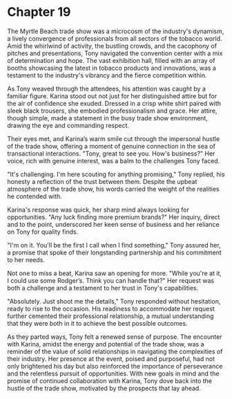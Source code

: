 # Chapter 19
The Myrtle Beach trade show was a microcosm of the industry's dynamism, a lively convergence of professionals from all sectors of the tobacco world. Amid the whirlwind of activity, the bustling crowds, and the cacophony of pitches and presentations, Tony navigated the convention center with a mix of determination and hope. The vast exhibition hall, filled with an array of booths showcasing the latest in tobacco products and innovations, was a testament to the industry's vibrancy and the fierce competition within.

As Tony weaved through the attendees, his attention was caught by a familiar figure. Karina stood out not just for her distinguished attire but for the air of confidence she exuded. Dressed in a crisp white shirt paired with sleek black trousers, she embodied professionalism and grace. Her attire, though simple, made a statement in the busy trade show environment, drawing the eye and commanding respect.

Their eyes met, and Karina’s warm smile cut through the impersonal hustle of the trade show, offering a moment of genuine connection in the sea of transactional interactions. "Tony, great to see you. How's business?" Her voice, rich with genuine interest, was a balm to the challenges Tony faced.

"It's challenging. I'm here scouting for anything promising," Tony replied, his honesty a reflection of the trust between them. Despite the upbeat atmosphere of the trade show, his words carried the weight of the realities he contended with.

Karina's response was quick, her sharp mind always looking for opportunities. "Any luck finding more premium brands?" Her inquiry, direct and to the point, underscored her keen sense of business and her reliance on Tony for quality finds.

"I'm on it. You'll be the first I call when I find something," Tony assured her, a promise that spoke of their longstanding partnership and his commitment to her needs.

Not one to miss a beat, Karina saw an opening for more. "While you're at it, I could use some Rodger’s. Think you can handle that?" Her request was both a challenge and a testament to her trust in Tony's capabilities.

"Absolutely. Just shoot me the details," Tony responded without hesitation, ready to rise to the occasion. His readiness to accommodate her request further cemented their professional relationship, a mutual understanding that they were both in it to achieve the best possible outcomes.

As they parted ways, Tony felt a renewed sense of purpose. The encounter with Karina, amidst the energy and potential of the trade show, was a reminder of the value of solid relationships in navigating the complexities of their industry. Her presence at the event, poised and purposeful, had not only brightened his day but also reinforced the importance of perseverance and the relentless pursuit of opportunities. With new goals in mind and the promise of continued collaboration with Karina, Tony dove back into the hustle of the trade show, motivated by the prospects that lay ahead.